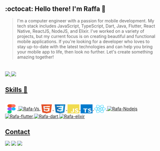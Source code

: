 ## :octocat: Hello there! I'm Raffa :crossed_fingers:

>I'm a computer engineer with a passion for mobile development. My tech stack includes JavaScript, TypeScript, Dart, Java, Flutter, React Native, ReactJS, NodeJS, and Elixir. I've worked on a variety of projects, but my current focus is on creating beautiful and functional mobile applications. If you're looking for a developer who loves to stay up-to-date with the latest technologies and can help you bring your mobile app to life, then look no further. Let's create something amazing together!

#

 <div>
  <a href="https://github.com/raffashe">
  <img height="140em" src="https://github-readme-stats.vercel.app/api?username=raffashe&show_icons=true&theme=nightowl&include_all_commits=true&count_private=true"/>
  <img height="140em" src="https://github-readme-stats.vercel.app/api/top-langs/?username=raffashe&layout=compact&langs_count=7&theme=nightowl"/>
</div>

 ##
 ## Skills :wine_glass:
 
<div style="display: inline_block"><br>
   <img align="center" alt="Rafa-Figma" height="30" width="40" src="https://raw.githubusercontent.com/devicons/devicon/master/icons/figma/figma-original.svg"/>
   <img align="center" alt="Rafa-Vs" height="30" width="40" src="https://cdn.jsdelivr.net/gh/devicons/devicon/icons/vscode/vscode-original.svg"/>
   <img align="center" alt="Rafa-HTML" height="30" width="40" src="https://raw.githubusercontent.com/devicons/devicon/master/icons/html5/html5-original.svg"/>
   <img align="center" alt="Rafa-CSS" height="30" width="40" src="https://raw.githubusercontent.com/devicons/devicon/master/icons/css3/css3-original.svg"/>
   <img align="center" alt="Rafa-Js" height="30" width="40" src="https://raw.githubusercontent.com/devicons/devicon/master/icons/javascript/javascript-plain.svg"/>
   <img align="center" alt="Rafa-Ts" height="30" width="40" src="https://raw.githubusercontent.com/devicons/devicon/master/icons/typescript/typescript-plain.svg"/>
   <img align="center" alt="Rafa-React" height="30" width="40" src="https://raw.githubusercontent.com/devicons/devicon/master/icons/react/react-original.svg"/>
   <img align="center" alt="Rafa-Nodejs" height="30" width="40" src="https://cdn.jsdelivr.net/gh/devicons/devicon/icons/nodejs/nodejs-original.svg"/>
   <img align="center" alt="Rafa-flutter" height="30" width="40" src="https://cdn.jsdelivr.net/gh/devicons/devicon/icons/flutter/flutter-original.svg" />
   <img align="center" alt="Rafa-dart" height="30" width="40" src="https://cdn.jsdelivr.net/gh/devicons/devicon/icons/dart/dart-plain.svg" />
   <img align="center" alt="Rafa-elixir" height="30" width="40" src="https://cdn.jsdelivr.net/gh/devicons/devicon/icons/elixir/elixir-original.svg" />
   
  
 
  </div>
 
 ## Contact


  <div>
  <a href="https://instagram.com/cstgelb" target="_blank"><img src="https://img.shields.io/badge/-Instagram-%23E4405F?style=for-the-badge&logo=instagram&logoColor=white" target="_blank"></a>
  <a href="https://discord.gg/9gEqh5zs" target="_blank"><img src="https://img.shields.io/badge/Discord-7289DA?style=for-the-badge&logo=discord&logoColor=white" target="_blank"></a> 
  <a href="https://open.spotify.com/user/4mkmfxtbgziyymw90kim49022?si=1aWNoe-3QSyo7obwbzu46w&dl_branch=1" target="_blank"><img src="https://img.shields.io/badge/Spotify-1ED760?&style=for-the-badge&logo=spotify&logoColor=white" target="_blank"></a>
   
  </div>
 
